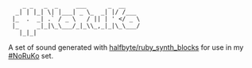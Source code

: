 ```
    _ _   _  _     ___      _  __    
  _| | |_| \| |___| _ \_  _| |/ /___ 
 |_  .  _| .` / _ \   / || | ' </ _ \
 |_     _|_|\_\___/_|_\\_,_|_|\_\___/
   |_|_|                             
```

A set of sound generated with [halfbyte/ruby_synth_blocks](https://github.com/halfbyte/ruby_synth_blocks) for use in my [#NoRuKo](https://noruko.org) set.
